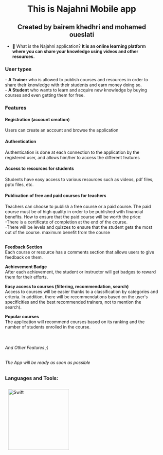 <h1 align="center">This is Najahni Mobile app</h1>
<h2 align="center">Created by bairem khedhri and mohamed oueslati</h3>

- 🔭 What is the Najahni application? **It is an online learning platform where you can share your knowledge using videos and other resources.**

<h3 align="left">User types</h3>
- <b>A Trainer</b> who is allowed to publish courses and resources in order to share their knowledge with their students and earn money doing so.
<br>
- <b>A Student</b> who wants to learn and acquire new knowledge by buying courses and even getting them for free.
<br>
<h3 align="left">Features</h3>
<h4 align="left">Registration (account creation)</h4>
Users can create an account and browse the application

<h4 align="left">Authentication</h4> 
Authentication is done at each connection to the application by the registered user, and allows him/her to access the different features

<h4 align="left">Access to resources for students</h4> 
Students have easy access to various resources such as videos, pdf files, pptx files, etc.

<h4 align="left">Publication of free and paid courses for teachers</h4>
Teachers can choose to publish a free course or a paid course. The paid course must be of high quality in order to be published with financial benefits.
How to ensure that the paid course will be worth the price:
<br>
  -There is a certificate of completion at the end of the course.<br>
  -There will be levels and quizzes to ensure that the student gets the most out of the course.
    maximum benefit from the course
    <br> <br>

**Feedback Section**
<br>
Each course or resource has a comments section that allows users to give feedback on them.
<br>

**Achievement Badge**
<br>
After each achievement, the student or instructor will get badges to reward them for their efforts.

**Easy access to courses (filtering, recommendation, search)**
<br>
Access to courses will be easier thanks to a classification by categories and criteria. In addition, there will be recommendations based on the user's specificities and the best recommended trainers, not to mention the search).

**Popular courses**
<br>
The application will recommend courses based on its ranking and the number of students enrolled in the course.

<br>
<h6> And Other Features ;) </h6>
<h6> The App will be ready as soon as possible </h6>

<h3 align="left">Languages and Tools:</h3>
<a href="https://developer.apple.com/swift/" target="_blank"><img style="margin: 10px" src="https://profilinator.rishav.dev/skills-assets/swift-original-wordmark.svg" alt="Swift" height="200" />

